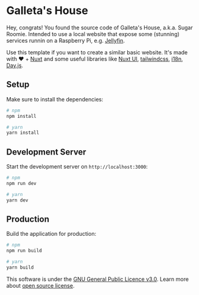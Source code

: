 # Galleta's House

Hey, congrats! You found the source code of Galleta's House, a.k.a. Sugar Roomie. Intended to use a local website that expose some (stunning) services runnin on a Raspberry Pi, e.g. [Jellyfin](https://jellyfin.org/).

Use this template if you want to create a similar basic website. It's made with ♥️ + [Nuxt](https://nuxt.com/) and some useful libraries like [Nuxt UI](https://ui.nuxt.com), [tailwindcss](https://tailwindcss.com/), [i18n](https://i18n.nuxtjs.org/), [Day.js](https://day.js.org/).

## Setup

Make sure to install the dependencies:

```bash
# npm
npm install

# yarn
yarn install
```

## Development Server

Start the development server on `http://localhost:3000`:

```bash
# npm
npm run dev

# yarn
yarn dev
```

## Production

Build the application for production:

```bash
# npm
npm run build

# yarn
yarn build
```
This software is under the [GNU General Public Licence v3.0](./LICENCE). Learn more about [open source license](https://choosealicense.com/).
